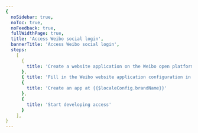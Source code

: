 ```yaml
---
{
  noSidebar: true,
  noToc: true,
  noFeedback: true,
  fullWidthPage: true,
  title: 'Access Weibo social login',
  bannerTitle: 'Access Weibo social login',
  steps:
    [
      {
        title: 'Create a website application on the Weibo open platform',
      },
      { title: 'Fill in the Weibo website application configuration in {{$localeConfig.brandName}}' },
      {
        title: 'Create an app at {{$localeConfig.brandName}}'
      },
      {
        title: 'Start developing access'
      }
    ],
}
---
```


<IntegrationDetail backLink="/en/guides/connections/social"/>
